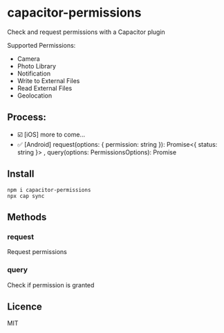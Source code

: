 # capacitor-permissions

Check and request permissions with a Capacitor plugin

Supported Permissions:

- Camera
- Photo Library
- Notification
- Write to External Files
- Read External Files
- Geolocation

## Process:

- ☑️ [iOS] more to come...
- ✅ [Android] request(options: { permission: string }): Promise<{ status: string }> , query(options: PermissionsOptions): Promise<PermissionResult>

## Install

```
npm i capacitor-permissions
npx cap sync
```

## Methods

### request

Request permissions

### query

Check if permission is granted


## Licence

MIT
